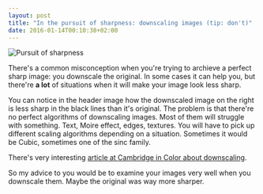 ```yaml
---
layout: post
title: "In the pursuit of sharpness: downscaling images (tip: don't)"
date: 2016-01-14T00:10:38+02:00
---
```


<img alt="Pursuit of sharpness" src='{{< misc/rel "/images/sharpness_struggle.jpg" >}}' class="small-12 large-12" />

There's a common misconception when you're trying to archieve a perfect sharp image: you downscale the original. In some cases it can help you, but there're <strong>a lot</strong> of situations when it will make your image look less sharp.

You can notice in the header image how the downscaled image on the right is less sharp in the black lines than it's original. The problem is that there're no perfect algorithms of downscaling images. Most of them will struggle with something. Text, Moire effect, edges, textures. You will have to pick up different scaling algorithms depending on a situation. Sometimes it would be Cubic, sometimes one of the sinc family.

There's very interesting <a href="http://www.cambridgeincolour.com/tutorials/image-resize-for-web.htm" target="_blanc">article at Cambridge in Color about downscaling</a>.

So my advice to you would be to examine your images very well when you downscale them. Maybe the original was way more sharper.